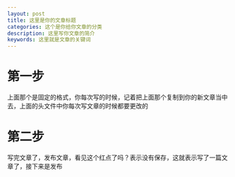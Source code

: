 ```yaml
---
layout: post
title: 这里是你的文章标题
categories: 这个是你给你文章的分类
description: 这里写你文章的简介
keywords: 这里就是文章的关键词
---
```

# 第一步 #

上面那个是固定的格式，你每次写的时候，记着把上面那个复制到你的新文章当中去，上面的头文件中你每次写文章的时候都要更改的

# 第二步 #

写完文章了，发布文章，看见这个红点了吗？表示没有保存，这就表示写了一篇文章了，接下来是发布